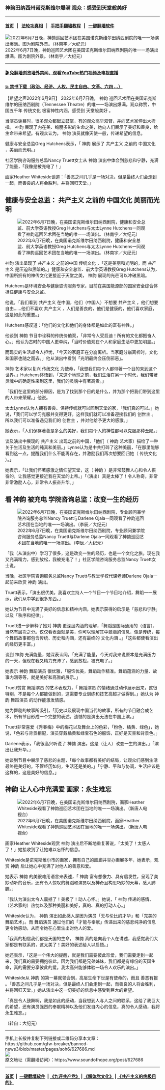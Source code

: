 ### 神韵田纳西州诺克斯维尔爆满 观众：感受到天堂般美好
------------------------

#### [首页](https://github.com/gfw-breaker/banned-news3/blob/master/README.md) &nbsp;&nbsp;|&nbsp;&nbsp; [法轮功真相](https://github.com/begood0513/basic/blob/master/README.md)  &nbsp;&nbsp;|&nbsp;&nbsp; [手把手翻墙教程](https://github.com/gfw-breaker/guides/wiki)  &nbsp;&nbsp;|&nbsp;&nbsp; [一键翻墙软件](https://github.com/gfw-breaker/nogfw/blob/master/README.md)  



<div><img alt="2022年6月7日晚，神韵巡回艺术团在美国诺克斯维尔田纳西剧院的唯一一场演出爆满。图为剧院外景。（林南宇／大纪元）" src="https://img.soundofhope.org/2022-06/1654761832037.jpg"/>
<br/><figcaption class="caption">
 2022年6月7日晚，神韵巡回艺术团在美国诺克斯维尔田纳西剧院的唯一一场演出爆满。图为剧院外景。（林南宇／大纪元）
</figcaption></div><hr/>

#### [ 🎬  免翻墙浏览墙外禁闻、观看YouTube热门视频及电视直播](https://github.com/gfw-breaker/HelloWorld)

#### [ 💥  禁书下载（政治、经济、人权、民主自由、文革、六四 ...）](https://github.com/gfw-breaker/books/blob/master/README.md)

<div><div class="Content__Wrapper sc-1bvya0-0 grZQxZ">
 <p class="meta-top">
  <span class="meta">
   【希望之声2022年6月9日】
  </span>
  2022年6月7日晚，
  <ok href="/term/16755">
   神韵
  </ok>
  巡回艺术团在美国诺克斯维尔的田纳西剧院（Tennessee Theatre）的唯一一场演出爆满。观众称赞，中国五千年
  <ok href="/term/2000">
   传统文化
  </ok>
  极富神性内涵，感受到
  <ok href="/term/746879">
   天堂般美好
  </ok>
  。
 </p>
 <p>
  当演员谢幕时，很多观众都起立鼓掌，有的观众高举双臂，并向艺术家伸出大拇指。
  <ok href="/term/16755">
   神韵
  </ok>
  展现了内在美、绚丽多彩的生命之美，她向人们展示了美好和善良，给生命带来希望。有观众认为，
  <ok href="/term/16755">
   神韵
  </ok>
  演员就像天使一般，传递希望的信息。
 </p>
 <p>
  健康与安全总监Greg Hutchens表示，「
  <ok href="/term/16755">
   神韵
  </ok>
  展示了
  <ok href="/term/4429">
   共产主义
  </ok>
  之前的
  <ok href="/term/23662">
   中国文化
  </ok>
  ，美丽而光明。」
 </p>
 <p>
  社区学院咨询服务总监Nancy Truett女士从
  <ok href="/term/16755">
   神韵
  </ok>
  演出中体会到慈悲和宁静，充满了能量，「我像是被充电了！」
 </p>
 <p>
  画家Heather Whiteside谈道：「善恶之间几乎是一场对决，但是最终人们会走到一起，而善良的人将会胜利，并将回归天堂。」
 </p>
 <h2>
  健康与安全总监：
  <ok href="/term/4429">
   共产主义
  </ok>
  之前的
  <ok href="/term/23662">
   中国文化
  </ok>
  美丽而光明
 </h2>
 <figure class="OImage__StyledFigure-sc-1lfley0-0 hHSfVg">
  <img alt="2022年6月7日晚，在美国诺克斯维尔田纳西剧院，健康和安全总监、前大学英语教授Greg Hutchens与太太Lynne Hutchens一同观看了神韵巡回艺术团在当地的唯一一场演出。（林南宇／大纪元）" src="https://img.soundofhope.org/2022-06/1654761462315.jpg"/>
  <br/><figcaption>
   2022年6月7日晚，在美国诺克斯维尔田纳西剧院，健康和安全总监、前大学英语教授Greg Hutchens与太太Lynne Hutchens一同观看了神韵巡回艺术团在当地的唯一一场演出。（林南宇／大纪元）
  </figcaption>
 </figure>
 <p>
  <ok href="/term/16755">
   神韵
  </ok>
  演出呈现了
  <ok href="/term/4429">
   共产主义
  </ok>
  之前的中国
  <ok href="/term/2000">
   传统文化
  </ok>
  ，「这是美丽和光明的，而
  <ok href="/term/4429">
   共产主义
  </ok>
  是压迫和黑暗的。」健康和安全总监、前大学英语教授Greg Hutchens认为，中国所拥有的神传文化更接近于天堂之美，
  <ok href="/term/16755">
   神韵
  </ok>
  展现的光芒可以冲破黑暗。
 </p>
 <p>
  Hutchens是环境安全与健康咨询服务专家，目前在美国能源部的国家安全综合体担任健康与安全总监。
 </p>
 <p>
  他说，「我们看到
  <ok href="/term/4429">
   共产主义
  </ok>
  在中国，他们（中国人）不想要
  <ok href="/term/4429">
   共产主义
  </ok>
  ，他们想要自由……他们不喜欢
  <ok href="/term/4429">
   共产主义
  </ok>
  ，人们是善良的，他们是健康的，他们喜欢家庭，这是如此的重要。」
 </p>
 <p>
  Hutchens感叹道：「他们的文化和他们的身体都是如此的富有神性。」
 </p>
 <p>
  他谈到
  <ok href="/term/16755">
   神韵
  </ok>
  节目中诠释的传统价值观，「非常令人受启迪！所有的文化都振奋人心。」他认为古时的中国人更单纯，「当时价值观在个人和家庭生活中更加明显。」
 </p>
 <p>
  而现实的生活却令人担忧，「今天的家庭正在分崩离析。当家庭分崩离析时，文化和国家也随之而去。」他从演出中看到「光明最终会压倒邪恶」。
 </p>
 <p>
  <ok href="/term/16755">
   神韵
  </ok>
  艺术家以复兴
  <ok href="/term/2000">
   传统文化
  </ok>
  为使命，「我想我们每个人都带著一个目的来到这个世界。」Hutchens体悟到，「来这个地球之前，我们生活在另一个时代，我们带著灵魂中的确定性来到这里，我们的灵魂中有著高贵。」
 </p>
 <p>
  「我们在这里的部分原因，是为了找到那个目的是什么，并为那个把我们带到这里的人带来荣耀。」他说。
 </p>
 <p>
  太太Lynne认为人拥有善良、保持传统就可以回到天堂的家，「我们真的可以。」她说，「我们可以学习克服并变得更好，这样我们就可以准备迎接我们的
  <ok href="/term/2673">
   创世主
  </ok>
  。所以我们可以准备遇见我们的
  <ok href="/term/2673">
   创世主
  </ok>
  ，并对他给予更大的感激。」
 </p>
 <p>
  她表示，「人们保存著善是多么的美好，我们每个人的神性都可以克服那种丑陋。」
 </p>
 <p>
  谈及演出中展现的
  <ok href="/term/4429">
   共产主义
  </ok>
  出现之前的中国，「他们（
  <ok href="/term/16755">
   神韵
  </ok>
  艺术家）描绘了一种关于生活及生活的纯真和美丽。」Lynne认为是中共打碎了这种美丽，「在那里能够看到这一点，提醒我们什么不能再存在，并激励我们再次想要回归她（
  <ok href="/term/2000">
   传统文化
  </ok>
  ）。」
 </p>
 <p>
  她表示，「让我们怀著感激之情仰望天堂，这（
  <ok href="/term/16755">
   神韵
  </ok>
  ）是非常鼓舞人心和令人振奋的，让我感觉更接近我在天堂的上帝。」「（演出）真是太棒了！令人称奇，非常非常激励人心，非常令人振奋升华。」
 </p>
 <h2>
  看
  <ok href="/term/16755">
   神韵
  </ok>
  被充电 学院咨询总监：改变一生的经历
 </h2>
 <figure class="OImage__StyledFigure-sc-1lfley0-0 hHSfVg">
  <img alt="2022年6月7日晚，在美国诺克斯维尔田纳西剧院，专业顾问兼学院咨询服务总监Nancy Truett与Darlene  Ojala一同观看了神韵巡回艺术团在当地的唯一一场演出。（李辰／大纪元）" src="https://img.soundofhope.org/2022-06/1654761498575.jpg"/>
  <br/><figcaption>
   2022年6月7日晚，在美国诺克斯维尔田纳西剧院，专业顾问兼学院咨询服务总监Nancy Truett与Darlene  Ojala一同观看了神韵巡回艺术团在当地的唯一一场演出。（李辰／大纪元）
  </figcaption>
 </figure>
 <p>
  「我（从演出中）学习了很多，这是改变一生的经历，也是一个文化之旅。现在我又充满精力，感到放松，我被充电了！」社区学院咨询服务总监Nancy Truett女士说。
 </p>
 <p>
  当晚，社区学院咨询服务总监Nancy Truett与教堂学校代课老师Darlene Ojala一起前来欣赏
  <ok href="/term/16755">
   神韵
  </ok>
  演出。
 </p>
 <p>
  Truett表示，「演出很优美，我喜欢主持人一个节目一个节目地介绍，舞蹈一一展示，我们从中学到很多东西。」
 </p>
 <p>
  她认为节目中充满了美好的信息和精神内涵，她表示获得的启示是「慈悲和宁静」以及「秩序和纪律」。
 </p>
 <p>
  Truett进一步解释了她对
  <ok href="/term/16755">
   神韵
  </ok>
  更深层内涵的理解，「舞蹈是国际通用的（语言），当然有层次之分。仅仅看表面就是美，你可以理解其中蕴涵的信息，像是传统，每个舞蹈故事都包含传统、历史和内涵，还有最终的
  <ok href="/term/746882">
   文化内涵
  </ok>
  。」「这些都使看演出的经历更丰富。」
 </p>
 <p>
  谈到
  <ok href="/term/16755">
   神韵
  </ok>
  充满能量，她深表认同，「充满了能量，今天对我来说原本是充满压力的一天，但现在我又精力充沛了，感到放松，被充电了。」
 </p>
 <p>
  她表示
  <ok href="/term/16755">
   神韵
  </ok>
  <ok href="/term/695455">
   舞蹈演员
  </ok>
  很优雅，「服饰优美，舞蹈动作精准。舞蹈蕴涵的力量、故事内涵等等，就是美好和高雅的展示。」
 </p>
 <p>
  Truett赞赏
  <ok href="/term/695455">
   舞蹈演员
  </ok>
  的艺术表现力，「
  <ok href="/term/695455">
   舞蹈演员
  </ok>
  的情绪通过动作展示出来，这很特别，不是每个人都能做到的，这需要专业训练和技艺高超才做得到。」她认为
  <ok href="/term/16755">
   神韵
  </ok>
  <ok href="/term/695455">
   舞蹈演员
  </ok>
  的动作能激发情感。
 </p>
 <p>
  她为舞剧的故事所吸引，「历史以及展现中国当代的故事，所有的节目融合成艺术，所有节目形成一个完整的表述。遗憾的是演出无法在中国上演。」
 </p>
 <p>
  Truett非常喜爱《秀春梅》中的梅花以及舞台上的色彩，「粉色、橘黄、绿色」，她说，「色彩与背景相配，演员穿戴橘黄和绿宝石色的服饰，正好是天空和背景色。」
 </p>
 <p>
  Darlene表示，「我很高兴听说了
  <ok href="/term/16755">
   神韵
  </ok>
  演出，这是（让人）改变一生的演出。」「演出让我升华。」
 </p>
 <p>
  她谈到节目中展示了慈悲的主题，「每个故事都有美好的结局，让观众们感到生活最终是美好的。不管经历如何，生活还是美的。」「宁静、平和与协调，生活应该是这样的，这是美好的信息。」
 </p>
 <h2>
  <ok href="/term/16755">
   神韵
  </ok>
  让人心中充满爱 画家：永生难忘
 </h2>
 <figure class="OImage__StyledFigure-sc-1lfley0-0 hHSfVg">
  <img alt="2022年6月7日晚，在美国诺克斯维尔田纳西剧院，画家Heather Whiteside观看了神韵巡回艺术团在当地的唯一一场演出。（新唐人电视台）" src="https://img.soundofhope.org/2022-06/1654761536556.jpg"/>
  <br/><figcaption>
   2022年6月7日晚，在美国诺克斯维尔田纳西剧院，画家Heather Whiteside观看了神韵巡回艺术团在当地的唯一一场演出。（新唐人电视台）
  </figcaption>
 </figure>
 <p>
  画家Heather Whiteside观赏
  <ok href="/term/16755">
   神韵
  </ok>
  演出后不断地重复著说，「太美了！太感人了！」她接收到了让她难以忘怀的信息。
 </p>
 <p>
  Whiteside是诺克斯维尔市的画家，拥有自己的画廊并举办画展多年，她表示，观赏
  <ok href="/term/16755">
   神韵
  </ok>
  后让她心中充满了对他人的善意和爱。
 </p>
 <p>
  她表示
  <ok href="/term/16755">
   神韵
  </ok>
  的美很难用语言来表述，「
  <ok href="/term/16755">
   神韵
  </ok>
  富有想像力、具有启发性，呈现了美妙动听的音乐，还有令人惊叹的舞蹈和演员以及神奇且构思巧妙的天幕，感人肺腑。」
 </p>
 <p>
  「我认为演出太令人震撼了！美极了！动人心怀。」她说，「
  <ok href="/term/16755">
   神韵
  </ok>
  传递的感情、（艺术家的）热忱以及那种美丽和美好，真的、真的打动人心。」
 </p>
 <p>
  Whiteside认为，
  <ok href="/term/16755">
   神韵
  </ok>
  演出如此感人是因为演员「无与伦比的才华」和「完美的舞蹈艺术」。而
  <ok href="/term/695455">
   舞蹈演员
  </ok>
  通过他们的「才能与奉献」传递出来的慈悲纯净的信息更令她感动，从而令她在心里生出对他人的爱。
 </p>
 <p>
  「我真的相信我们都是天国的生命，
  <ok href="/term/16755">
   神韵
  </ok>
  真的是向我个人在讲述，我感觉我们大家都是有联系的，这太美了！美好的表述给人以启悟。」
 </p>
 <p>
  她还表示，「这是一个伟大的提醒，就是我们需要彼此珍爱，我们需要走到一起来，我们真的需要拥抱彼此，因为我们都是兄弟姊妹，我们都是有缘份的天国生命，真的需要分享彼此的爱。我太高兴能够体验一场令人欢乐的演出。」
 </p>
 <p>
  Whiteside从
  <ok href="/term/16755">
   神韵
  </ok>
  的第一幕就领会到，高层生命下世是有使命的，而且
  <ok href="/term/8731">
   善恶有报
  </ok>
  。「善恶之间几乎是一场对决，但是最终人们会走到一起，而善良的人将会胜利，并将回归天堂。」她从演出中这一切美好的信息中感受到巨大的希望。
 </p>
 <p>
  「真是令人鼓舞啊，我是如此的感动，当我想到人与人之间的联系，这给了我巨大的希望，还有演员强烈的奉献精神以及他们发自内心的信息，真的令人感动，我将永生难忘。」
 </p>
 <p>
  （转自：大纪元）
 </p>
</div>
</div>
<hr/>
手机上长按并复制下列链接或二维码分享本文章：<br/>
https://github.com/gfw-breaker/banned-news3/blob/master/pages/soh6/627686.md <br/>
<a href='https://github.com/gfw-breaker/banned-news3/blob/master/pages/soh6/627686.md'><img src='https://github.com/gfw-breaker/banned-news3/blob/master/pages/soh6/627686.md.png'/></a> <br/>
原文地址（需翻墙访问）：https://www.soundofhope.org/post/627686


------------------------
#### [首页](https://github.com/gfw-breaker/banned-news3/blob/master/README.md) &nbsp;|&nbsp; [一键翻墙软件](https://github.com/gfw-breaker/nogfw/blob/master/README.md) &nbsp;| [《九评共产党》](https://github.com/gfw-breaker/9ping.md/blob/master/README.md#九评之一评共产党是什么) | [《解体党文化》](https://github.com/gfw-breaker/jtdwh.md/blob/master/README.md) | [《共产主义的终极目的》](https://github.com/gfw-breaker/gczydzjmd.md/blob/master/README.md)


<img src='http://gfw-breaker.win/banned-news3/pages/soh6/627686.md' width='0px' height='0px'/>